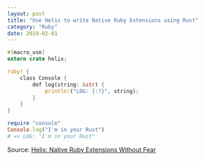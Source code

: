 ```yaml
---
layout: post
title: "Use Helix to write Native Ruby Extensions using Rust"
category: "Ruby"
date: 2019-02-01
---
```


```rust
#[macro_use]
extern crate helix;

ruby! {
    class Console {
        def log(string: &str) {
            println!("LOG: {:?}", string);
        }
    }
}
```

```ruby
require "console"
Console.log("I'm in your Rust")
# => LOG: "I'm in your Rust"
```

Source: [Helix: Native Ruby Extensions Without Fear ](http://usehelix.com/)
